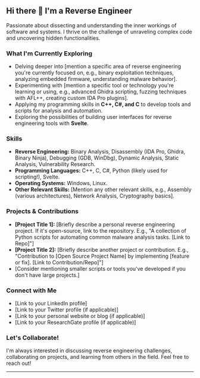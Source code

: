 ## Hi there 👋 I'm a Reverse Engineer

Passionate about dissecting and understanding the inner workings of software and systems. I thrive on the challenge of unraveling complex code and uncovering hidden functionalities.

### What I'm Currently Exploring

* Delving deeper into [mention a specific area of reverse engineering you're currently focused on, e.g., binary exploitation techniques, analyzing embedded firmware, understanding malware behavior].
* Experimenting with [mention a specific tool or technology you're learning or using, e.g., advanced Ghidra scripting, fuzzing techniques with AFL++, creating custom IDA Pro plugins].
* Applying my programming skills in **C++, C#, and C** to develop tools and scripts for analysis and automation.
* Exploring the possibilities of building user interfaces for reverse engineering tools with **Svelte**.

### Skills

* **Reverse Engineering:** Binary Analysis, Disassembly (IDA Pro, Ghidra, Binary Ninja), Debugging (GDB, WinDbg), Dynamic Analysis, Static Analysis, Vulnerability Research.
* **Programming Languages:** C++, C, C#, Python (likely used for scripting!), Svelte.
* **Operating Systems:** Windows, Linux.
* **Other Relevant Skills:** [Mention any other relevant skills, e.g., Assembly (various architectures), Network Analysis, Cryptography basics].

### Projects & Contributions

* **[Project Title 1]:** [Briefly describe a personal reverse engineering project. If it's open-source, link to the repository. E.g., "A collection of Python scripts for automating common malware analysis tasks. [Link to Repo]"]
* **[Project Title 2]:** [Briefly describe another project or contribution. E.g., "Contribution to [Open Source Project Name] by implementing [feature or fix]. [Link to Contribution/Repo]"]
* [Consider mentioning smaller scripts or tools you've developed if you don't have large projects.]

### Connect with Me

* [Link to your LinkedIn profile]
* [Link to your Twitter profile (if applicable)]
* [Link to your personal website or blog (if applicable)]
* [Link to your ResearchGate profile (if applicable)]

### Let's Collaborate!

I'm always interested in discussing reverse engineering challenges, collaborating on projects, and learning from others in the field. Feel free to reach out!

---
